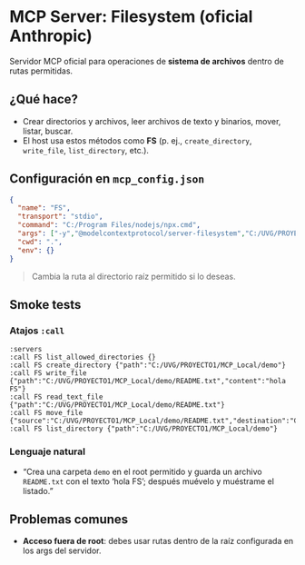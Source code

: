 # MCP Server: Filesystem (oficial Anthropic)

Servidor MCP oficial para operaciones de **sistema de archivos** dentro de rutas permitidas.

## ¿Qué hace?
- Crear directorios y archivos, leer archivos de texto y binarios, mover, listar, buscar.
- El host usa estos métodos como **FS** (p. ej., `create_directory`, `write_file`, `list_directory`, etc.).

## Configuración en `mcp_config.json`
```json
{
  "name": "FS",
  "transport": "stdio",
  "command": "C:/Program Files/nodejs/npx.cmd",
  "args": ["-y","@modelcontextprotocol/server-filesystem","C:/UVG/PROYECTO1/MCP_Local"],
  "cwd": ".",
  "env": {}
}
```
> Cambia la ruta al directorio raíz permitido si lo deseas.

## Smoke tests
### Atajos `:call`
```
:servers
:call FS list_allowed_directories {}
:call FS create_directory {"path":"C:/UVG/PROYECTO1/MCP_Local/demo"}
:call FS write_file {"path":"C:/UVG/PROYECTO1/MCP_Local/demo/README.txt","content":"hola FS"}
:call FS read_text_file {"path":"C:/UVG/PROYECTO1/MCP_Local/demo/README.txt"}
:call FS move_file {"source":"C:/UVG/PROYECTO1/MCP_Local/demo/README.txt","destination":"C:/UVG/PROYECTO1/MCP_Local/demo/README.moved.txt"}
:call FS list_directory {"path":"C:/UVG/PROYECTO1/MCP_Local/demo"}
```

### Lenguaje natural
- “Crea una carpeta `demo` en el root permitido y guarda un archivo `README.txt` con el texto ‘hola FS’; después muévelo y muéstrame el listado.”

## Problemas comunes
- **Acceso fuera de root**: debes usar rutas dentro de la raíz configurada en los args del servidor.
